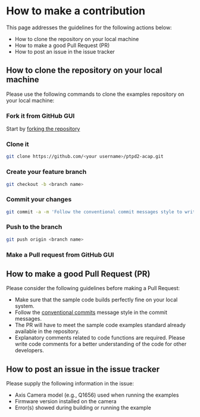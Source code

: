 # How to make a contribution

This page addresses the guidelines for the following actions below:

- How to clone the repository on your local machine
- How to make a good Pull Request (PR)
- How to post an issue in the issue tracker

## How to clone the repository on your local machine

Please use the following commands to clone the examples repository on your local machine:

### Fork it from GitHub GUI

Start by [forking the repository](https://docs.github.com/en/github/getting-started-with-github/fork-a-repo)

### Clone it

```sh
git clone https://github.com/<your username>/ptpd2-acap.git
```

### Create your feature branch

```sh
git checkout -b <branch name>
```

### Commit your changes

```sh
git commit -a -m 'Follow the conventional commit messages style to write this message'
```

### Push to the branch

```sh
git push origin <branch name>
```

### Make a Pull request from GitHub GUI

## How to make a good Pull Request (PR)

Please consider the following guidelines before making a Pull Request:

- Make sure that the sample code builds perfectly fine on your local system.
- Follow the [conventional commits](https://www.conventionalcommits.org) message
style in the commit messages.
- The PR will have to meet the sample code examples standard already available
in the repository.
- Explanatory comments related to code functions are required. Please write code
comments for a better understanding of the code for other developers.

## How to post an issue in the issue tracker

Please supply the following information in the issue:

- Axis Camera model (e.g., Q1656) used when running the examples
- Firmware version installed on the camera
- Error(s) showed during building or running the example
